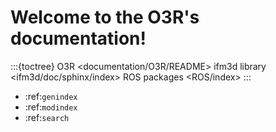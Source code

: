
Welcome to the O3R's documentation!
=============================================

:::{toctree}
O3R <documentation/O3R/README>
ifm3d library <ifm3d/doc/sphinx/index>
ROS packages <ROS/index>
:::
 

* :ref:`genindex`
* :ref:`modindex`
* :ref:`search`
